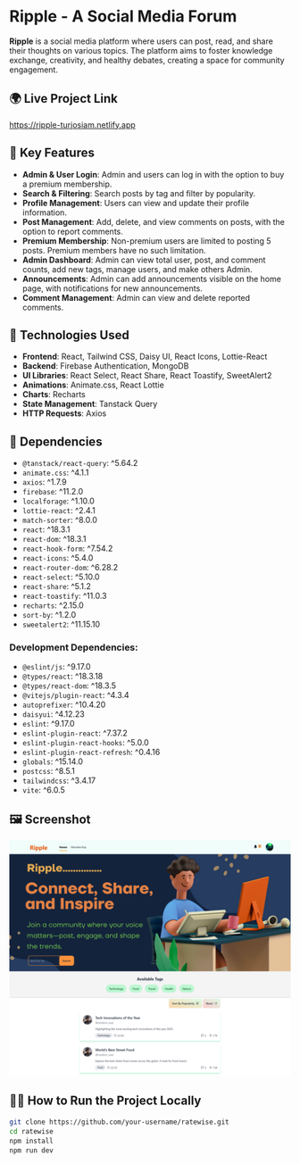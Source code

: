 # Ripple - A Social Media Forum

**Ripple** is a social media platform where users can post, read, and share their thoughts on various topics. The platform aims to foster knowledge exchange, creativity, and healthy debates, creating a space for community engagement.

## 🌍 Live Project Link
https://ripple-turjosiam.netlify.app


## 🌟 Key Features

- **Admin & User Login**: Admin and users can log in with the option to buy a premium membership.
- **Search & Filtering**: Search posts by tag and filter by popularity.
- **Profile Management**: Users can view and update their profile information.
- **Post Management**: Add, delete, and view comments on posts, with the option to report comments.
- **Premium Membership**: Non-premium users are limited to posting 5 posts. Premium members have no such limitation.
- **Admin Dashboard**: Admin can view total user, post, and comment counts, add new tags, manage users, and make others Admin.
- **Announcements**: Admin can add announcements visible on the home page, with notifications for new announcements.
- **Comment Management**: Admin can view and delete reported comments.
  
## 🚀 Technologies Used

- **Frontend**: React, Tailwind CSS, Daisy UI, React Icons, Lottie-React
- **Backend**: Firebase Authentication, MongoDB
- **UI Libraries**: React Select, React Share, React Toastify, SweetAlert2
- **Animations**: Animate.css, React Lottie
- **Charts**: Recharts
- **State Management**: Tanstack Query
- **HTTP Requests**: Axios

## 🔧 Dependencies

- `@tanstack/react-query`: ^5.64.2
- `animate.css`: ^4.1.1
- `axios`: ^1.7.9
- `firebase`: ^11.2.0
- `localforage`: ^1.10.0
- `lottie-react`: ^2.4.1
- `match-sorter`: ^8.0.0
- `react`: ^18.3.1
- `react-dom`: ^18.3.1
- `react-hook-form`: ^7.54.2
- `react-icons`: ^5.4.0
- `react-router-dom`: ^6.28.2
- `react-select`: ^5.10.0
- `react-share`: ^5.1.2
- `react-toastify`: ^11.0.3
- `recharts`: ^2.15.0
- `sort-by`: ^1.2.0
- `sweetalert2`: ^11.15.10

### Development Dependencies:
- `@eslint/js`: ^9.17.0
- `@types/react`: ^18.3.18
- `@types/react-dom`: ^18.3.5
- `@vitejs/plugin-react`: ^4.3.4
- `autoprefixer`: ^10.4.20
- `daisyui`: ^4.12.23
- `eslint`: ^9.17.0
- `eslint-plugin-react`: ^7.37.2
- `eslint-plugin-react-hooks`: ^5.0.0
- `eslint-plugin-react-refresh`: ^0.4.16
- `globals`: ^15.14.0
- `postcss`: ^8.5.1
- `tailwindcss`: ^3.4.17
- `vite`: ^6.0.5

## 🖼 Screenshot

![Ripple Screenshot](https://github.com/TurjoSiam/ripple-forum/blob/main/ripple-turjosiam.netlify.app_.png)  

## 🏃‍♂️ How to Run the Project Locally

   ```bash
   git clone https://github.com/your-username/ratewise.git
   cd ratewise
   npm install
   npm run dev
